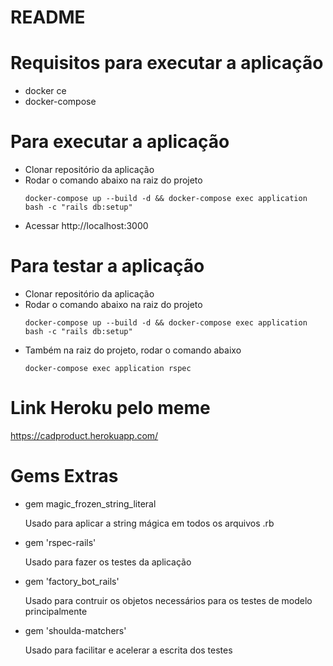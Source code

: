 # README

# Requisitos para executar a aplicação

  - docker ce
  - docker-compose

# Para executar a aplicação

  - Clonar repositório da aplicação
  - Rodar o comando abaixo na raiz do projeto
    ```
    docker-compose up --build -d && docker-compose exec application bash -c "rails db:setup"
    ```
  - Acessar http://localhost:3000
  
# Para testar a aplicação
  
  - Clonar repositório da aplicação
  - Rodar o comando abaixo na raiz do projeto
    ```
    docker-compose up --build -d && docker-compose exec application bash -c "rails db:setup"
    ```
  - Também na raiz do projeto, rodar o comando abaixo
    ```
    docker-compose exec application rspec
    ```
    
# Link Heroku pelo meme

https://cadproduct.herokuapp.com/


# Gems Extras
  - gem magic_frozen_string_literal

    Usado para aplicar a string mágica em todos os arquivos .rb

  - gem 'rspec-rails'

    Usado para fazer os testes da aplicação

  - gem 'factory_bot_rails'

    Usado para contruir os objetos necessários para os testes de modelo principalmente

  - gem 'shoulda-matchers'

    Usado para facilitar e acelerar a escrita dos testes
